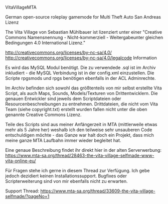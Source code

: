 VitaVillageMTA

German open-source roleplay gamemode for Multi Theft Auto San Andreas
Lizenz

The Vita Village von Sebastian Mühlbauer ist lizenziert unter einer "Creative Commons Namensnennung - Nicht-kommerziell - Weitergabeunter gleichen Bedingungen 4.0 International Lizenz."

http://creativecommons.org/licenses/by-nc-sa/4.0/ http://creativecommons.org/licenses/by-nc-sa/4.0/legalcode
Information

Es wird das MySQL Modul benötigt. Die zu verwendede .sql ist im Archiv inkludiert - die MySQL Verbindung ist in der config.xml einzustellen. Die Scripte rpgsmods und rpgs benötigen ebenfalls in der ACL Adminrechte.

Im Archiv befinden sich sowohl das größtenteils von mir selbst erstellte Vita Script, als auch Maps, Sounds, Models/Texturen von Drittentwicklern. Die genauen Entwickler sind jeweils dem Scriptdateien oder Resourcenbeschreibungen zu entnehmen. Drittdateien, die nicht vom Vita Team (siehe copyright.txt) erstellt wurden fallen nicht unter die oben genannte Creative Commons Lizenz.

Teile des Scripts sind aus meiner Anfängerzeit in MTA (mittlerweile etwas mehr als 5 Jahre her) weshalb ich den teilweise sehr unsauberen Code entschuldigen möchte - das Ganze war halt doch ein Projekt, dass mich meine ganze MTA Laufbahn immer wieder begleitet hat.

Eine genaue Beschreibung findet ihr direkt hier in der alten Serverwerbung: https://www.mta-sa.org/thread/28463-the-vita-village-selfmade-www-vita-online-eu/

Für Fragen stehe ich gerne in diesem Thread zur Verfügung. Ich gebe jedoch dezidiert keinen Installationssupport. Bugfixes oder Scripterweiterung sind von mir ebenfalls nicht zu erwarten.

Support Thread: https://www.mta-sa.org/thread/33609-the-vita-village-selfmade/?pageNo=1
